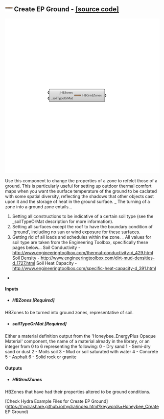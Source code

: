 ## ![](../../images/icons/Create_EP_Ground.png) Create EP Ground - [[source code]](https://github.com/ladybug-tools/honeybee-legacy/tree/master/src/Honeybee_Create%20EP%20Ground.py)

![](../../images/components/Create_EP_Ground.png)

Use this component to change the properties of a zone to refelct those of a ground.  This is particularly useful for setting up outdoor thermal comfort maps when you want the surface temperature of the ground to be caclated with some spatial diversity, reflecting the shadows that other objects cast upon it and the storage of heat in the ground surface.
 _
 The turning of a zone into a ground zone entails...
 1) Setting all constructions to be indicative of a certain soil type (see the _soilTypeOrMat description for more information).
 2) Setting all surfaces except the roof to have the boundary condition of 'ground', including no sun or wind exposure for these surfaces.
 3) Getting rid of all loads and schedules within the zone.
 _
 All values for soil type are taken from the Engineering Toolbox, specifically these pages below...
 Soil Conductivity - http://www.engineeringtoolbox.com/thermal-conductivity-d_429.html
 Soil Density - http://www.engineeringtoolbox.com/dirt-mud-densities-d_1727.html
 Soil Heat Capacity - http://www.engineeringtoolbox.com/specific-heat-capacity-d_391.html
 -
 

#### Inputs
* ##### HBZones [Required]
HBZones to be turned into ground zones, representative of soil.
* ##### soilTypeOrMat [Required]
Either a material definition output from the 'Honeybee_EnergyPlus Opaque Material' component, the name of a material already in the library, or an integer from 0 to 6 representing the following:
 0 - Dry sand
 1 - Semi-dry sand or dust
 2 - Moits soil
 3 - Mud or soil saturated with water
 4 - Concrete
 5 - Asphalt
 6 - Solid rock or granite

#### Outputs
* ##### HBGrndZones
HBZones that have had their properties altered to be ground conditions.


[Check Hydra Example Files for Create EP Ground](https://hydrashare.github.io/hydra/index.html?keywords=Honeybee_Create EP Ground)